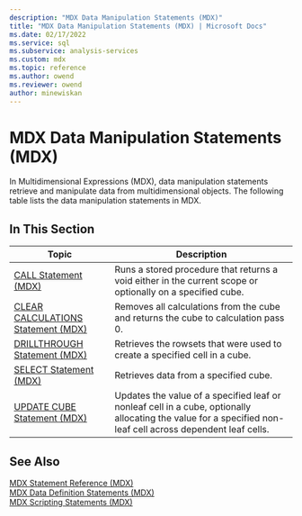```yaml
---
description: "MDX Data Manipulation Statements (MDX)"
title: "MDX Data Manipulation Statements (MDX) | Microsoft Docs"
ms.date: 02/17/2022
ms.service: sql
ms.subservice: analysis-services
ms.custom: mdx
ms.topic: reference
ms.author: owend
ms.reviewer: owend
author: minewiskan
---
```

# MDX Data Manipulation Statements (MDX)


  In Multidimensional Expressions (MDX), data manipulation statements retrieve and manipulate data from multidimensional objects. The following table lists the data manipulation statements in MDX.  
  
## In This Section  
  
|Topic|Description|  
|-----------|-----------------|  
|[CALL Statement &#40;MDX&#41;](../mdx/mdx-data-manipulation-call.md)|Runs a stored procedure that returns a void either in the current scope or optionally on a specified cube.|  
|[CLEAR CALCULATIONS Statement &#40;MDX&#41;](../mdx/mdx-data-manipulation-clear-calculations.md)|Removes all calculations from the cube and returns the cube to calculation pass 0.|  
|[DRILLTHROUGH Statement &#40;MDX&#41;](../mdx/mdx-data-manipulation-drillthrough.md)|Retrieves the rowsets that were used to create a specified cell in a cube.|  
|[SELECT Statement &#40;MDX&#41;](../mdx/mdx-data-manipulation-select.md)|Retrieves data from a specified cube.|  
|[UPDATE CUBE Statement &#40;MDX&#41;](../mdx/mdx-data-manipulation-update-cube.md)|Updates the value of a specified leaf or nonleaf cell in a cube, optionally allocating the value for a specified non-leaf cell across dependent leaf cells.|  
  
## See Also  
 [MDX Statement Reference &#40;MDX&#41;](../mdx/mdx-statement-reference-mdx.md)   
 [MDX Data Definition Statements &#40;MDX&#41;](../mdx/mdx-data-definition-statements-mdx.md)   
 [MDX Scripting Statements &#40;MDX&#41;](../mdx/mdx-scripting-statements-mdx.md)  
  
  
